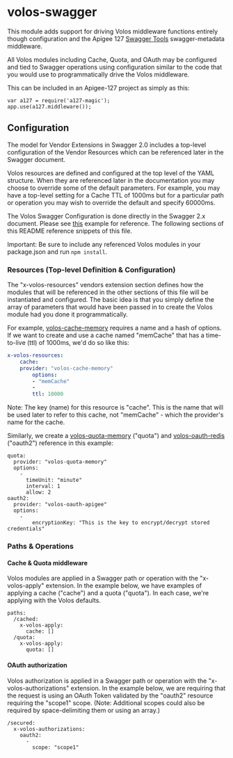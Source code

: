 # volos-swagger

This module adds support for driving Volos middleware functions entirely though configuration and the Apigee 127
 [Swagger Tools](https://www.npmjs.org/package/swagger-tools) swagger-metadata middleware.

All Volos modules including Cache, Quota, and OAuth may be configured and tied to Swagger operations using
 configuration similar to the code that you would use to programmatically drive the Volos middleware. 

This can be included in an Apigee-127 project as simply as this:
    
    var a127 = require('a127-magic');
    app.use(a127.middleware());


## Configuration

The model for Vendor Extensions in Swagger 2.0 includes a top-level configuration of the Vendor Resources which can be referenced later in the Swagger document.  

Volos resources are defined and configured at the top level of the YAML structure.  When they are referenced later in the documentation you may choose to override some of the default parameters.  For example, you may have a top-level setting for a Cache TTL of 1000ms but for a particular path or operation you may wish to override the default and specify 60000ms.

The Volos Swagger Configuration is done directly in the Swagger 2.x document.  Please see [this](test/support/swagger.yaml) example for reference.  The following sections of this README reference snippets of this file. 

Important: Be sure to include any referenced Volos modules in your package.json and run `npm install`.   

### Resources (Top-level Definition & Configuration)

The "x-volos-resources" vendors extension section defines how the modules that will be referenced in the other sections 
of this file will be instantiated and configured. The basic idea is that you simply define the array of 
parameters that would have been passed in to create the Volos module had you done it programmatically.
 
For example, [volos-cache-memory](../cache/memory/README.md) requires a name and a hash of options. If we want to create
and use a cache named "memCache" that has a time-to-live (ttl) of 1000ms, we'd do so like this: 

```yaml
x-volos-resources:
	cache:
	provider: "volos-cache-memory"
		options:
		- "memCache"
		-
		ttl: 10000
```

Note: The key (name) for this resource is "cache". This is the name that will be used later to refer to this cache, not
"memCache" - which the provider's name for the cache.

Similarly, we create a [volos-quota-memory](../quota/memory/README.md) ("quota") and 
[volos-oauth-redis](../oauth/redis/README.md) ("oauth2") reference in this example: 

    quota:
      provider: "volos-quota-memory"
      options:
        -
          timeUnit: "minute"
          interval: 1
          allow: 2
    oauth2:
      provider: "volos-oauth-apigee"
      options:
        -
            encryptionKey: "This is the key to encrypt/decrypt stored credentials"
      
### Paths & Operations

#### Cache & Quota middleware

Volos modules are applied in a Swagger path or operation with the "x-volos-apply" extension. In the example below, we 
have examples of applying a cache ("cache") and a quota ("quota"). In each case, we're applying with the Volos defaults.

    paths:
      /cached:
        x-volos-apply:
          cache: []
      /quota:
        x-volos-apply: 
          quota: []

#### OAuth authorization

Volos authorization is applied in a Swagger path or operation with the "x-volos-authorizations" extension. In the 
example below, we are requiring that the request is using an OAuth Token validated by the "oauth2" resource requiring 
the "scope1" scope. (Note: Additional scopes could also be required by space-delimiting them or using an array.)

    /secured:
      x-volos-authorizations: 
        oauth2: 
          - 
            scope: "scope1"
